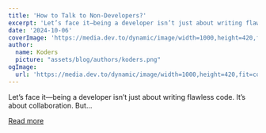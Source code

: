 ```yaml
---
title: 'How to Talk to Non-Developers?'
excerpt: 'Let’s face it—being a developer isn’t just about writing flawless code. It’s about collaboration. But...'
date: '2024-10-06'
coverImage: 'https://media.dev.to/dynamic/image/width=1000,height=420,fit=cover,gravity=auto,format=auto/https%3A%2F%2Fdev-to-uploads.s3.amazonaws.com%2Fuploads%2Farticles%2F087ul1o1jjhr4k1zkxau.png'
author:
  name: Koders
  picture: "assets/blog/authors/koders.png"
ogImage:
  url: 'https://media.dev.to/dynamic/image/width=1000,height=420,fit=cover,gravity=auto,format=auto/https%3A%2F%2Fdev-to-uploads.s3.amazonaws.com%2Fuploads%2Farticles%2F087ul1o1jjhr4k1zkxau.png'
---
```


Let’s face it—being a developer isn’t just about writing flawless code. It’s about collaboration. But...

[Read more](https://dev.to/koladev/how-to-talk-to-non-developers-1501)
